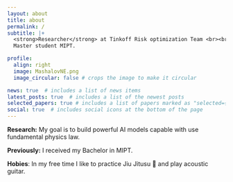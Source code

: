 ```yaml
---
layout: about
title: about
permalink: /
subtitle: |+
  <strong>Researcher</strong> at Tinkoff Risk optimization Team <br><br>
  Master student MIPT.

profile:
  align: right
  image: MashalovNE.png
  image_circular: false # crops the image to make it circular

news: true  # includes a list of news items
latest_posts: true  # includes a list of the newest posts
selected_papers: true # includes a list of papers marked as "selected={true}"
social: true  # includes social icons at the bottom of the page
---
```


**Research:** My goal is to build powerful AI models capable with use fundamental physics law.

**Previously:** I received my Bachelor in MIPT.

**Hobies**: In my free time I like to practice Jiu Jitusu 🥋 and play acoustic guitar. 